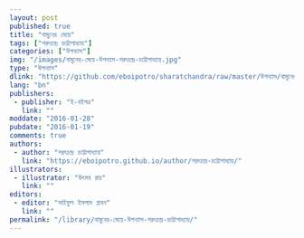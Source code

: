 ```yaml
---
layout: post
published: true
title: "বামুনের মেয়ে"
tags: ["শরৎচন্দ্র চট্টোপাধ্যায়"]
categories: ["উপন্যাস"]
img: "/images/বামুনের-মেয়ে-উপন্যাস-শরৎচন্দ্র-চট্টোপাধ্যায়.jpg"
type: "উপন্যাস"
dlink: "https://github.com/eboipotro/sharatchandra/raw/master/উপন্যাস/বামুনের_মেয়ে.epub"
lang: "bn"
publishers: 
 - publisher: "ই-বইপত্র"
   link: ""
moddate: "2016-01-28"
pubdate: "2016-01-19"
comments: true
authors: 
 - author: "শরৎচন্দ্র চট্টোপাধ্যায়"
   link: "https://eboipotro.github.io/author/শরৎচন্দ্র-চট্টোপাধ্যায়/"
illustrators: 
 - illustrator: "উৎসব রায়"
   link: ""
editors: 
 - editor: "সাইফুল ইসলাম প্লাবন"
   link: ""
permalink: "/library/বামুনের-মেয়ে-উপন্যাস-শরৎচন্দ্র-চট্টোপাধ্যায়/"
---
```

